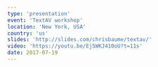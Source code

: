 ```yaml
---
type: 'presentation'
event: 'TextAV workshop'
location: 'New York, USA'
country: 'us'
slides: 'http://slides.com/chrisbaume/textav/'
video: 'https://youtu.be/Ej5WKJ410oU?t=11s'
date: 2017-07-19
---
```

